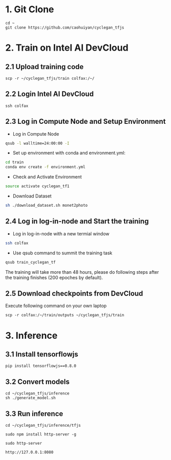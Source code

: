 # 1. Git Clone
```
cd ~
git clone https://github.com/caohuiyan/cyclegan_tfjs
```

# 2. Train on Intel AI DevCloud

## 2.1 Upload training code
```
scp -r ~/cyclegan_tfjs/train colfax:/~/
```

## 2.2 Login Intel AI DevCloud
```
ssh colfax
```

## 2.3 Log in Compute Node and Setup Environment
- Log in Compute Node
```bash
qsub -l walltime=24:00:00 -I
```
- Set up environment with conda and environment.yml:
```bash
cd train
conda env create -f environment.yml
```
- Check and Activate Environment
```bash
source activate cyclegan_tf1
```
- Download Dataset
```bash
sh ./download_dataset.sh monet2photo
```

## 2.4 Log in log-in-node and Start the training
- Log in log-in-node with a new termial window
```bash
ssh colfax
```
- Use qsub command to summit the training task
```bash
qsub train_cyclegan_tf
```
The training will take more than 48 hours, please do following steps after the training finishes (200 epoches by default).

## 2.5 Download checkpoints from DevCloud
Execute following command on your own laptop
```
scp -r colfax:/~/train/outputs ~/cyclegan_tfjs/train
```

# 3. Inference

## 3.1 Install tensorflowjs
```
pip install tensorflowjs==0.8.0
```

## 3.2 Convert models
```
cd ~/cyclegan_tfjs/inference
sh ./generate_model.sh
```

## 3.3 Run inference
```
cd ~/cyclegan_tfjs/inference/tfjs

sudo npm install http-server -g

sudo http-server

http://127.0.0.1:8080

```

